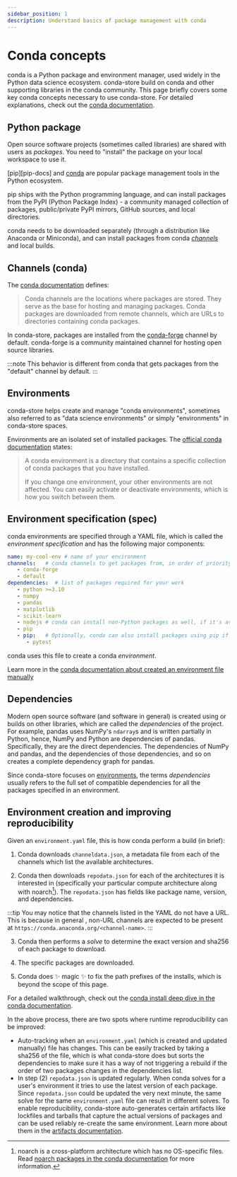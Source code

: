 ```yaml
---
sidebar_position: 1
description: Understand basics of package management with conda
---
```


# Conda concepts

conda is a Python package and environment manager, used widely in the Python data science ecosystem.
conda-store build on conda and other supporting libraries in the conda community.
This page briefly covers some key conda concepts necessary to use conda-store.
For detailed explanations, check out the [conda documentation][conda-docs].

## Python package

Open source software projects (sometimes called libraries) are shared with users as *packages*. You need to "install" the package on your local workspace to use it.

[pip][pip-docs] and [conda][conda-docs] are popular package management tools in the Python ecosystem.

pip ships with the Python programming language, and can install packages from the PyPI (Python Package Index) - a community managed collection of packages, public/private PyPI mirrors, GitHub sources, and local directories.

conda needs to be downloaded separately (through a distribution like Anaconda or Miniconda), and can install packages from conda [*channels*](#channels) and local builds.

## Channels (conda)

The [conda documentation](conda-docs-channels) defines:

> Conda channels are the locations where packages are stored. They serve as the base for hosting and managing packages. Conda packages are downloaded from remote channels, which are URLs to directories containing conda packages.

In conda-store, packages are installed from the [conda-forge][conda-forge] channel by default. <!-- NOTE: Verify? -->
conda-forge is a community maintained channel for hosting open source libraries.

:::note
This behavior is different from conda that gets packages from the "default" channel by default.
:::

## Environments

conda-store helps create and manage "conda environments", sometimes also referred to as "data science environments" or simply "environments" in conda-store spaces.

Environments are an isolated set of installed packages.
The [official conda documentation][conda-docs-environments] states:

> A conda environment is a directory that contains a specific collection of conda packages that you have installed.
>
> If you change one environment, your other environments are not affected. You can easily activate or deactivate environments, which is how you switch between them.

## Environment specification (spec)

conda environments are specified through a YAML file, which is called the *environment specification* and has the following major components:

```yaml
name: my-cool-env # name of your environment
channels:   # conda channels to get packages from, in order of priority
   - conda-forge
   - default
dependencies:  # list of packages required for your work
   - python >=3.10
   - numpy
   - pandas
   - matplotlib
   - scikit-learn
   - nodejs # conda can install non-Python packages as well, if it's available on a channel
   - pip
   - pip:   # Optionally, conda can also install packages using pip if needed
      - pytest
```

conda uses this file to create a conda *environment*.

Learn more in the [conda documentation about created an environment file manually][conda-docs-env-file]

## Dependencies

Modern open source software (and software in general) is created using or builds on other libraries, which are called the *dependencies* of the project.
For example, pandas uses NumPy's `ndarray`s and is written partially in Python, hence, NumPy and Python are dependencies of pandas.
Specifically, they are the direct dependencies.
The dependencies of NumPy and pandas, and the dependencies of those dependencies, and so on creates a complete dependency graph for pandas.

Since conda-store focuses on [environments](#environments), the terms *dependencies* usually refers to the full set of compatible dependencies for all the packages specified in an environment.

## Environment creation and improving reproducibility

Given an `environment.yaml` file, this is how conda perform a build (in brief):

1. Conda downloads `channeldata.json`, a metadata file from each of the channels which
   list the available architectures.

2. Conda then downloads `repodata.json` for each of the architectures
   it is interested in (specifically your particular compute architecture along
   with noarch[^1]). The `repodata.json` has fields like package name,
   version, and dependencies.

[^1]: noarch is a cross-platform architecture which has no OS-specific files. Read [noarch packages in the conda documentation][conda-docs-noarch] for more information.

:::tip
You may notice that the channels listed in the YAML do not have a URL. This
is because in general , non-URL channels are expected to be present at `https://conda.anaconda.org/<channel-name>`.
:::

3. Conda then performs a *solve* to determine the exact version and
   sha256 of each package to download.

4. The specific packages are downloaded.

5. Conda does :sparkles: magic :sparkles: to fix the path prefixes of the installs, which is beyond the scope of this page.

For a detailed walkthrough, check out the [conda install deep dive in the conda documentation][conda-docs-install].

In the above process, there are two spots where runtime reproducibility can be improved:

* Auto-tracking when an `environment.yaml` (which is created and updated manually) file has changes. This can be easily tracked by taking a sha256 of the file, which is what conda-store does but sorts the dependencies to make sure it has a way of not triggering a rebuild if the order of two packages changes in the dependencies list.
* In step (2) `repodata.json` is updated regularly. When conda solves for a user's environment it tries to use the latest version of each package. Since `repodata.json` could be updated the very next minute, the same solve for the same
`environment.yaml` file can result in different solves. To enable reproducibility, conda-store auto-generates certain artifacts like lockfiles and tarballs that capture the actual versions of packages and can be used reliably re-create the same environment. Learn more about them in the [artifacts documentation][artifacts].

<!-- External links -->
[conda-docs]: https://docs.conda.io/
[pip]: https://pip.pypa.io/en/stable/index.html
[conda-docs-environments]: https://docs.conda.io/projects/conda/en/latest/user-guide/concepts/environments.html
[conda-docs-channels]: https://docs.conda.io/projects/conda/en/latest/user-guide/concepts/channels.html#what-is-a-conda-channel
[conda-forge]: https://conda-forge.org/
[conda-docs-env-file]: https://docs.conda.io/projects/conda/en/stable/user-guide/tasks/manage-environments.html#creating-an-environment-file-manually
[conda-docs-noarch]: https://docs.conda.io/projects/conda/en/stable/user-guide/concepts/packages.html#noarch-packages
[conda-docs-install]: https://docs.conda.io/projects/conda/en/stable/dev-guide/deep-dives/install.html#fetching-the-index

<!-- Internal links -->
[artifacts]: artifacts.md
